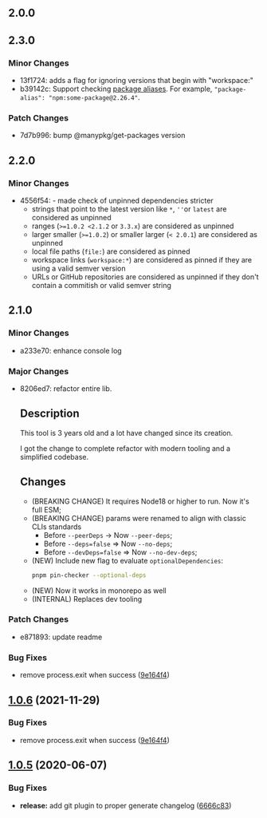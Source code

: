 ## 2.0.0

## 2.3.0

### Minor Changes

- 13f1724: adds a flag for ignoring versions that begin with "workspace:"
- b39142c: Support checking [package aliases](https://pnpm.io/aliases). For example, `"package-alias": "npm:some-package@2.26.4"`.

### Patch Changes

- 7d7b996: bump @manypkg/get-packages version

## 2.2.0

### Minor Changes

- 4556f54: - made check of unpinned dependencies stricter
  - strings that point to the latest version like `*`, `''`or `latest` are considered as unpinned
  - ranges (`>=1.0.2 <2.1.2` or `3.3.x`) are considered as unpinned
  - larger smaller (`>=1.0.2`) or smaller larger (`< 2.0.1`) are considered as unpinned
  - local file paths (`file:`) are considered as pinned
  - workspace links (`workspace:*`) are considered as pinned if they are using a valid semver version
  - URLs or GitHub repositories are considered as unpinned if they don't contain a commitish or valid semver string

## 2.1.0

### Minor Changes

- a233e70: enhance console log

### Major Changes

- 8206ed7: refactor entire lib.

  ## Description

  This tool is 3 years old and a lot have changed since its creation.

  I got the change to complete refactor with modern tooling and a simplified codebase.

  ## Changes

  - (BREAKING CHANGE) It requires Node18 or higher to run. Now it's full ESM;
  - (BREAKING CHANGE) params were renamed to align with classic CLIs standards
    - Before `--peerDeps` -> Now `--peer-deps`;
    - Before `--deps=false` => Now `--no-deps`;
    - Before `--devDeps=false` => Now `--no-dev-deps`;
  - (NEW) Include new flag to evaluate `optionalDependencies`:
    ```bash
    pnpm pin-checker --optional-deps
    ```
  - (NEW) Now it works in monorepo as well
  - (INTERNAL) Replaces dev tooling

### Patch Changes

- e871893: update readme

### Bug Fixes

- remove process.exit when success ([9e164f4](https://github.com/raulfdm/pin-dependencies-checker/commit/9e164f49c15fcf7a654f7e154aec60d4b2b61d98))

## [1.0.6](https://github.com/raulfdm/pin-dependencies-checker/compare/v1.0.5...v1.0.6) (2021-11-29)

### Bug Fixes

- remove process.exit when success ([9e164f4](https://github.com/raulfdm/pin-dependencies-checker/commit/9e164f49c15fcf7a654f7e154aec60d4b2b61d98))

## [1.0.5](https://github.com/raulfdm/pin-dependencies-checker/compare/v1.0.4...v1.0.5) (2020-06-07)

### Bug Fixes

- **release:** add git plugin to proper generate changelog ([6666c83](https://github.com/raulfdm/pin-dependencies-checker/commit/6666c83eb18a54ca271956516c10c2bc64d45568))
